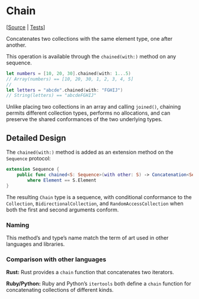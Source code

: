 # Chain

[[Source](https://github.com/apple/swift-algorithms/blob/main/Sources/Algorithms/Chain.swift) | 
 [Tests](https://github.com/apple/swift-algorithms/blob/main/Tests/SwiftAlgorithmsTests/ChainTests.swift)]

Concatenates two collections with the same element type, one after another.

This operation is available through the `chained(with:)` method on any sequence.

```swift
let numbers = [10, 20, 30].chained(with: 1...5)
// Array(numbers) == [10, 20, 30, 1, 2, 3, 4, 5]
// 
let letters = "abcde".chained(with: "FGHIJ")
// String(letters) == "abcdeFGHIJ"
```

Unlike placing two collections in an array and calling `joined()`, chaining
permits different collection types, performs no allocations, and can preserve
the shared conformances of the two underlying types.

## Detailed Design

The `chained(with:)` method is added as an extension method on the `Sequence`
protocol:

```swift
extension Sequence {
    public func chained<S: Sequence>(with other: S) -> Concatenation<Self, S>
        where Element == S.Element
}

```

The resulting `Chain` type is a sequence, with conditional conformance to the
`Collection`, `BidirectionalCollection`, and `RandomAccessCollection`  when both
the first and second arguments conform.

### Naming

This method’s and type’s name match the term of art used in other languages and
libraries.

### Comparison with other languages

**Rust:** Rust provides a `chain` function that concatenates two iterators.

**Ruby/Python:** Ruby and Python’s `itertools` both define a `chain` function
for concatenating collections of different kinds.
